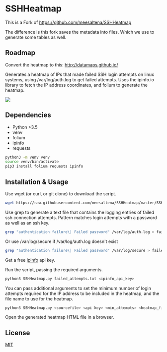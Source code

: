 # SSHHeatmap

This is a Fork of https://github.com/meesaltena/SSHHeatmap

The difference is this fork saves the metadata into files. Which we use to generate some tables as well.

## Roadmap

Convert the heatmap to this:
http://datamaps.github.io/

Generates a heatmap of IPs that made failed SSH login attempts on linux systems, using /var/log/auth.log to get failed attempts. Uses the ipinfo.io library to fetch the IP address coordinates, and folium to generate the heatmap.

<img src="https://i.imgur.com/ZNoACD0.png"></img>

## Dependencies

- Python >3.5
- venv
- folium
- ipinfo
- requests

```bash
python3 -m venv venv
source venv/bin/activate
pip3 install folium requests ipinfo

```

## Installation & Usage

Use wget (or curl, or git clone) to download the script.

```bash
wget https://raw.githubusercontent.com/meesaltena/SSHHeatmap/master/SSHHeatmap.py
```

Use grep to generate a text file that contains the logging entries of failed ssh connection attempts. Pattern matches login attempts with a password as well as an ssh key.

```bash
grep "authentication failure\| Failed password" /var/log/auth.log > failed_attempts.txt
```

Or use /var/log/secure if /var/log/auth.log doesn't exist

```bash
grep "authentication failure\| Failed password" /var/log/secure > failed_attempts.txt
```

Get a free [ipinfo](https://ipinfo.io/) api key.

Run the script, passing the required arguments.

```bash
python3 SSHHeatmap.py failed_attempts.txt <ipinfo_api_key>
```

You can pass additional arguments to set the minimum number of login attempts required for the IP address to be included in the heatmap, and the file name to use for the heatmap.

```bash
python3 SSHHeatmap.py <sourcefile> <api key> <min_attempts> <heatmap_filename>
```

Open the generated heatmap HTML file in a browser.

## License

[MIT](https://choosealicense.com/licenses/mit/)
